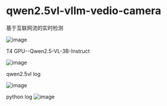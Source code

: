 # qwen2.5vl-vllm-vedio-camera

基于互联网流的实时检测

![image](https://github.com/user-attachments/assets/a43209e4-4e58-472c-a32f-b4ceb816aa3d)



T4 GPU--Qwen2.5-VL-3B-Instruct

![image](https://github.com/user-attachments/assets/bc1b959d-ff83-4d85-835b-edcc09615e0a)


qwen2.5vl log

![image](https://github.com/user-attachments/assets/5d86d1eb-972c-4db0-a28e-35094e6ee287)


python log
![image](https://github.com/user-attachments/assets/224b7bad-7d90-478c-904d-34b5986b12e7)


